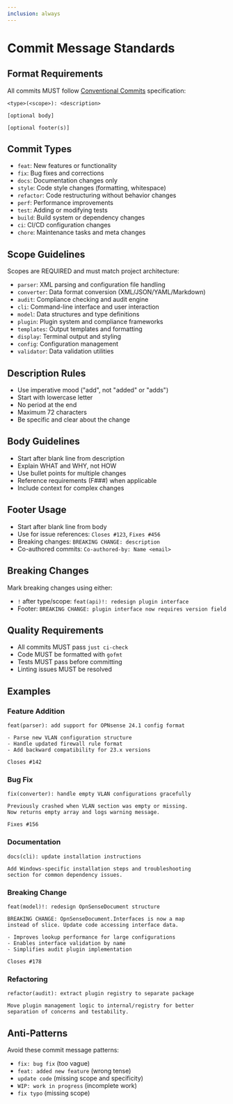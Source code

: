 ```yaml
---
inclusion: always
---
```


# Commit Message Standards

## Format Requirements

All commits MUST follow [Conventional Commits](https://www.conventionalcommits.org) specification:

```text
<type>(<scope>): <description>

[optional body]

[optional footer(s)]
```

## Commit Types

- `feat`: New features or functionality
- `fix`: Bug fixes and corrections
- `docs`: Documentation changes only
- `style`: Code style changes (formatting, whitespace)
- `refactor`: Code restructuring without behavior changes
- `perf`: Performance improvements
- `test`: Adding or modifying tests
- `build`: Build system or dependency changes
- `ci`: CI/CD configuration changes
- `chore`: Maintenance tasks and meta changes

## Scope Guidelines

Scopes are REQUIRED and must match project architecture:

- `parser`: XML parsing and configuration file handling
- `converter`: Data format conversion (XML/JSON/YAML/Markdown)
- `audit`: Compliance checking and audit engine
- `cli`: Command-line interface and user interaction
- `model`: Data structures and type definitions
- `plugin`: Plugin system and compliance frameworks
- `templates`: Output templates and formatting
- `display`: Terminal output and styling
- `config`: Configuration management
- `validator`: Data validation utilities

## Description Rules

- Use imperative mood ("add", not "added" or "adds")
- Start with lowercase letter
- No period at the end
- Maximum 72 characters
- Be specific and clear about the change

## Body Guidelines

- Start after blank line from description
- Explain WHAT and WHY, not HOW
- Use bullet points for multiple changes
- Reference requirements (F###) when applicable
- Include context for complex changes

## Footer Usage

- Start after blank line from body
- Use for issue references: `Closes #123`, `Fixes #456`
- Breaking changes: `BREAKING CHANGE: description`
- Co-authored commits: `Co-authored-by: Name <email>`

## Breaking Changes

Mark breaking changes using either:

- `!` after type/scope: `feat(api)!: redesign plugin interface`
- Footer: `BREAKING CHANGE: plugin interface now requires version field`

## Quality Requirements

- All commits MUST pass `just ci-check`
- Code MUST be formatted with `gofmt`
- Tests MUST pass before committing
- Linting issues MUST be resolved

## Examples

### Feature Addition

```text
feat(parser): add support for OPNsense 24.1 config format

- Parse new VLAN configuration structure
- Handle updated firewall rule format
- Add backward compatibility for 23.x versions

Closes #142
```

### Bug Fix

```text
fix(converter): handle empty VLAN configurations gracefully

Previously crashed when VLAN section was empty or missing.
Now returns empty array and logs warning message.

Fixes #156
```

### Documentation

```text
docs(cli): update installation instructions

Add Windows-specific installation steps and troubleshooting
section for common dependency issues.
```

### Breaking Change

```text
feat(model)!: redesign OpnSenseDocument structure

BREAKING CHANGE: OpnSenseDocument.Interfaces is now a map
instead of slice. Update code accessing interface data.

- Improves lookup performance for large configurations
- Enables interface validation by name
- Simplifies audit plugin implementation

Closes #178
```

### Refactoring

```text
refactor(audit): extract plugin registry to separate package

Move plugin management logic to internal/registry for better
separation of concerns and testability.
```

## Anti-Patterns

Avoid these commit message patterns:

- `fix: bug fix` (too vague)
- `feat: added new feature` (wrong tense)
- `update code` (missing scope and specificity)
- `WIP: work in progress` (incomplete work)
- `fix typo` (missing scope)
